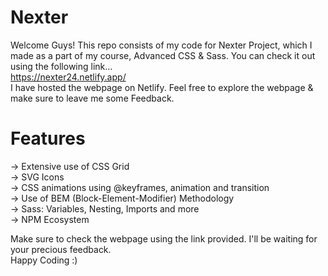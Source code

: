 # Nexter
Welcome Guys! This repo consists of my code for Nexter Project, which I made as a part of my course, Advanced CSS & Sass. You can check it out using the following link...  
https://nexter24.netlify.app/     
I have hosted the webpage on Netlify. Feel free to explore the webpage & make sure to leave me some Feedback.  

# Features
-> Extensive use of CSS Grid  
-> SVG Icons  
-> CSS animations using @keyframes, animation and transition  
-> Use of BEM (Block-Element-Modifier) Methodology  
-> Sass: Variables, Nesting, Imports and more  
-> NPM Ecosystem  
  
Make sure to check the webpage using the link provided. I'll be waiting for your precious feedback.  
Happy Coding :)
